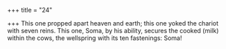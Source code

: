 +++
title = "24"

+++
This one propped apart heaven and earth; this one yoked the chariot  with seven reins.
This one, Soma, by his ability, secures the cooked (milk) within the
cows, the wellspring with its ten fastenings: Soma!